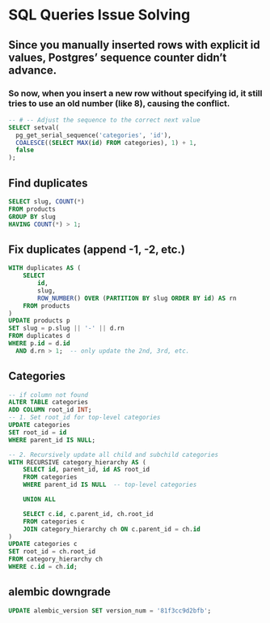 # SQL Queries Issue Solving

## Since you manually inserted rows with explicit id values, Postgres’ sequence counter didn’t advance.

### So now, when you insert a new row without specifying id, it still tries to use an old number (like 8), causing the conflict.

```sql
-- # -- Adjust the sequence to the correct next value
SELECT setval(
  pg_get_serial_sequence('categories', 'id'),
  COALESCE((SELECT MAX(id) FROM categories), 1) + 1,
  false
);
```

## Find duplicates

```sql
SELECT slug, COUNT(*)
FROM products
GROUP BY slug
HAVING COUNT(*) > 1;
```

## Fix duplicates (append -1, -2, etc.)

```sql
WITH duplicates AS (
    SELECT
        id,
        slug,
        ROW_NUMBER() OVER (PARTITION BY slug ORDER BY id) AS rn
    FROM products
)
UPDATE products p
SET slug = p.slug || '-' || d.rn
FROM duplicates d
WHERE p.id = d.id
  AND d.rn > 1;  -- only update the 2nd, 3rd, etc.

```

## Categories

```sql
-- if column not found
ALTER TABLE categories
ADD COLUMN root_id INT;
-- 1. Set root_id for top-level categories
UPDATE categories
SET root_id = id
WHERE parent_id IS NULL;

-- 2. Recursively update all child and subchild categories
WITH RECURSIVE category_hierarchy AS (
    SELECT id, parent_id, id AS root_id
    FROM categories
    WHERE parent_id IS NULL  -- top-level categories

    UNION ALL

    SELECT c.id, c.parent_id, ch.root_id
    FROM categories c
    JOIN category_hierarchy ch ON c.parent_id = ch.id
)
UPDATE categories c
SET root_id = ch.root_id
FROM category_hierarchy ch
WHERE c.id = ch.id;
```

## alembic downgrade

```sql
UPDATE alembic_version SET version_num = '81f3cc9d2bfb';

```

